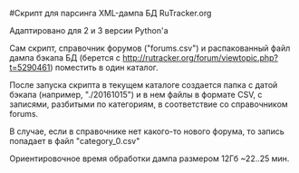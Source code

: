 #Скрипт для парсинга XML-дампа БД RuTracker.org

Адаптировано для 2 и 3 версии Python'a

Сам скрипт, справочник форумов ("forums.csv") и распакованный файл дампа бэкапа БД (берется с http://rutracker.org/forum/viewtopic.php?t=5290461) поместить в один каталог.

После запуска скрипта в текущем каталоге создается папка с датой бэкапа (например, "./20161015") и в нем файлы в формате CSV, с записями, разбитыми по категориям, в соответствие со справочником forums.

В случае, если в справочнике нет какого-то нового форума, то запись попадает в файл "category_0.csv"

Ориентировочное время обработки дампа размером 12Гб ~22..25 мин.
